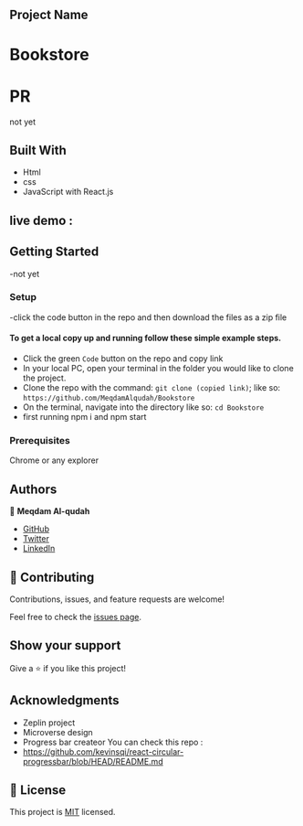## Project Name
# Bookstore

# PR
not yet
## Built With

- Html
- css
- JavaScript with React.js

## live demo :

## Getting Started

-not yet

### Setup

-click the code button in the repo and then download the files as a zip file

#### To get a local copy up and running follow these simple example steps.

- Click the green `Code` button on the repo and copy link
- In your local PC, open your terminal in the folder you would like to clone the project.
- Clone the repo with the command: `git clone (copied link)`; like so: `https://github.com/MeqdamAlqudah/Bookstore`
- On the terminal, navigate into the directory like so: `cd Bookstore`
-  first running npm i and npm start

### Prerequisites

Chrome or any explorer

## Authors

👤 **Meqdam Al-qudah**

- [GitHub](https://github.com/MeqdamAlqudah)
- [Twitter](https://twitter.com/MeqdamQudah)
- [LinkedIn](www.linkedin.com/in/meqdam-al-qudah-7514a21b5)

## 🤝 Contributing

Contributions, issues, and feature requests are welcome!

Feel free to check the [issues page](../../issues/).

## Show your support

Give a ⭐️ if you like this project!

## Acknowledgments

- Zeplin project 
- Microverse design
- Progress bar createor You can check this repo :
- https://github.com/kevinsqi/react-circular-progressbar/blob/HEAD/README.md

## 📝 License

This project is [MIT](./MIT.md) licensed.
